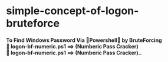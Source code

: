 # simple-concept-of-logon-bruteforce
<h4>To Find Windows Password Via 💙Powershell💙 by BruteForcing <br>💙 logon-bf-numeric.ps1 ==> (Numberic Pass Cracker)<br>💙 logon-bf-numeric.ps1 ==> (Numberic Pass Cracker)..</h4>
